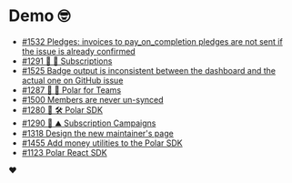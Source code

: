 # Demo 🤓

<!-- POLAR type=issues id=jlaerbca org=polarsource repo=polar limit=10 sort=recently_updated -->

* [#1532 Pledges: invoices to pay_on_completion pledges are not sent if the issue is already confirmed](https://github.com/polarsource/polar/issues/1532)
* [#1291 🎯 🔁 Subscriptions](https://github.com/polarsource/polar/issues/1291)
* [#1525 Badge output is inconsistent between the dashboard and the actual one on GitHub issue](https://github.com/polarsource/polar/issues/1525)
* [#1287 🎯 👔 Polar for Teams](https://github.com/polarsource/polar/issues/1287)
* [#1500 Members are never un-synced](https://github.com/polarsource/polar/issues/1500)
* [#1280 🎯 🛠️ Polar SDK](https://github.com/polarsource/polar/issues/1280)
* [#1290 🎯 ⛰️ Subscription Campaigns](https://github.com/polarsource/polar/issues/1290)
* [#1318 Design the new maintainer's page](https://github.com/polarsource/polar/issues/1318)
* [#1455 Add money utilities to the Polar SDK](https://github.com/polarsource/polar/issues/1455)
* [#1123 Polar React SDK](https://github.com/polarsource/polar/issues/1123)

<!-- POLAR-END id=jlaerbca -->

❤️